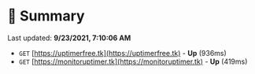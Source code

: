 # 📖 Summary
Last updated: **9/23/2021, 7:10:06 AM**

- `GET` [https://uptimerfree.tk](https://uptimerfree.tk) - **Up** (936ms)
- `GET` [https://monitoruptimer.tk](https://monitoruptimer.tk) - **Up** (419ms)
